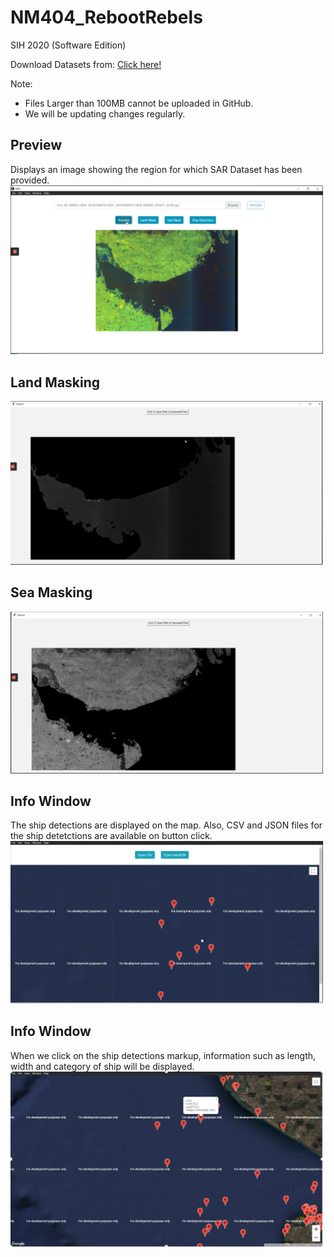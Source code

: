 # NM404_RebootRebels
SIH 2020 (Software Edition)

Download Datasets from:
[Click here!](https://scihub.copernicus.eu/dhus/#/home)

Note:
- Files Larger than 100MB cannot be uploaded in GitHub.
- We will be updating changes regularly.

## Preview
Displays an image showing the region for which SAR Dataset has been provided.
<img src="https://github.com/harineemira/NM404_RebootRebels/blob/master/output/Snapshots/QuickPreview.PNG" width="500px">

## Land Masking
<img src="https://github.com/harineemira/NM404_RebootRebels/blob/master/output/Snapshots/LandMask.PNG" width="500px">

## Sea Masking
<img src="https://github.com/harineemira/NM404_RebootRebels/blob/master/output/Snapshots/SeaMask.PNG" width="500px">

## Info Window
The ship detections are displayed on the map. Also, CSV and JSON files for the ship detetctions are available on button click.
<img src="https://github.com/harineemira/NM404_RebootRebels/blob/master/output/Snapshots/GeoJsonMap.PNG" width="500px">

## Info Window
When we click on the ship detections markup, information such as length, width and category of ship will be displayed.
<img src="https://github.com/harineemira/NM404_RebootRebels/blob/master/output/Snapshots/InfoWindow.PNG" width="500px">


